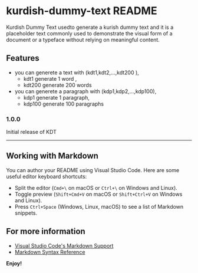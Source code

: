 # kurdish-dummy-text README

Kurdish Dummy Text usedto generate a kurish dummy text and it is a placeholder text commonly used to demonstrate the visual form of a document or a typeface without relying on meaningful content.

## Features

* you can generete a text with (kdt1,kdt2,...,kdt200 ),
    * kdt1 generate 1 word ,
    * kdt200 generate 200 words
* you can generete a paragraph with (kdp1,kdp2,...,kdp100),
    * kdp1 generate 1 paragraph,
    * kdp100 generate 100 paragraphs


### 1.0.0

Initial release of KDT

---

## Working with Markdown

You can author your README using Visual Studio Code. Here are some useful editor keyboard shortcuts:

* Split the editor (`Cmd+\` on macOS or `Ctrl+\` on Windows and Linux).
* Toggle preview (`Shift+Cmd+V` on macOS or `Shift+Ctrl+V` on Windows and Linux).
* Press `Ctrl+Space` (Windows, Linux, macOS) to see a list of Markdown snippets.

## For more information

* [Visual Studio Code's Markdown Support](http://code.visualstudio.com/docs/languages/markdown)
* [Markdown Syntax Reference](https://help.github.com/articles/markdown-basics/)

**Enjoy!**

